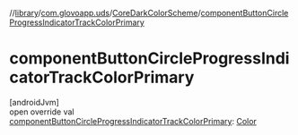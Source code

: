 //[library](../../../index.md)/[com.glovoapp.uds](../index.md)/[CoreDarkColorScheme](index.md)/[componentButtonCircleProgressIndicatorTrackColorPrimary](component-button-circle-progress-indicator-track-color-primary.md)

# componentButtonCircleProgressIndicatorTrackColorPrimary

[androidJvm]\
open override val [componentButtonCircleProgressIndicatorTrackColorPrimary](component-button-circle-progress-indicator-track-color-primary.md): [Color](https://developer.android.com/reference/kotlin/androidx/compose/ui/graphics/Color.html)
